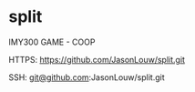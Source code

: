 # split
IMY300 GAME -  COOP

HTTPS: https://github.com/JasonLouw/split.git

SSH: git@github.com:JasonLouw/split.git
